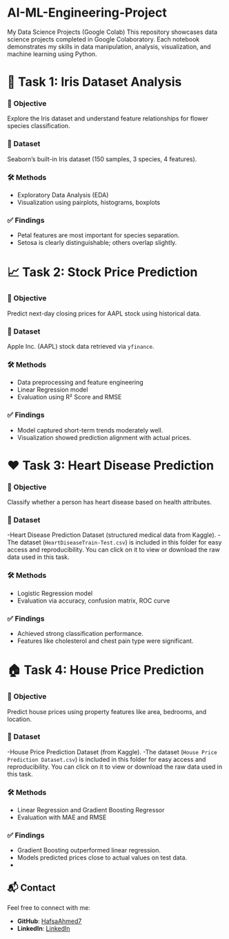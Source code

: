 # AI-ML-Engineering-Project
My Data Science Projects (Google Colab)
This repository showcases data science projects completed in Google Colaboratory. Each notebook demonstrates my skills in data manipulation, analysis, visualization, and machine learning using Python.

# 🌸 Task 1: Iris Dataset Analysis

### 🧠 Objective
Explore the Iris dataset and understand feature relationships for flower species classification.

### 📂 Dataset
Seaborn’s built-in Iris dataset (150 samples, 3 species, 4 features).

### 🛠️ Methods
- Exploratory Data Analysis (EDA)
- Visualization using pairplots, histograms, boxplots

### ✅ Findings
- Petal features are most important for species separation.
- Setosa is clearly distinguishable; others overlap slightly.
# 📈 Task 2: Stock Price Prediction

### 🧠 Objective
Predict next-day closing prices for AAPL stock using historical data.

### 📂 Dataset
Apple Inc. (AAPL) stock data retrieved via `yfinance`.

### 🛠️ Methods
- Data preprocessing and feature engineering
- Linear Regression model
- Evaluation using R² Score and RMSE

### ✅ Findings
- Model captured short-term trends moderately well.
- Visualization showed prediction alignment with actual prices.
# ❤️ Task 3: Heart Disease Prediction

### 🧠 Objective
Classify whether a person has heart disease based on health attributes.

### 📂 Dataset
-Heart Disease Prediction Dataset (structured medical data from Kaggle).
-The dataset (`HeartDiseaseTrain-Test.csv`) is included in this folder for easy access and reproducibility. You can click on it to view or download the raw data used in this task.
### 🛠️ Methods
- Logistic Regression model
- Evaluation via accuracy, confusion matrix, ROC curve

### ✅ Findings
- Achieved strong classification performance.
- Features like cholesterol and chest pain type were significant.
# 🏠 Task 4: House Price Prediction

### 🧠 Objective
Predict house prices using property features like area, bedrooms, and location.

### 📂 Dataset
-House Price Prediction Dataset (from Kaggle).
-The dataset (`House Price Prediction Dataset.csv`) is included in this folder for easy access and reproducibility. You can click on it to view or download the raw data used in this task.


### 🛠️ Methods
- Linear Regression and Gradient Boosting Regressor
- Evaluation with MAE and RMSE

### ✅ Findings
- Gradient Boosting outperformed linear regression.
- Models predicted prices close to actual values on test data.
- 
## 📬 Contact

Feel free to connect with me:

- **GitHub**: [HafsaAhmed7](https://github.com/HafsaAhmed7)
- **LinkedIn**: [LinkedIn](https://www.linkedin.com/in/hafsa-ahmed-0a132b32b)


